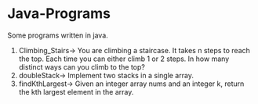 # Java-Programs
Some programs written in java.

1. Climbing_Stairs-> You are climbing a staircase. It takes n steps to reach the top. Each time you can either climb 1 or 2 steps. In how many distinct ways can you climb to the top?
2. doubleStack-> Implement two stacks in a single array.
3. findKthLargest-> Given an integer array nums and an integer k, return the kth largest element in the array.

